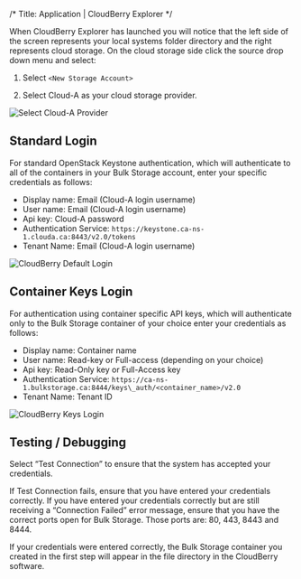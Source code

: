 /*
Title: Application | CloudBerry Explorer
*/

When CloudBerry Explorer has launched you will notice that the left side
of the screen represents your local systems folder directory and the right
represents cloud storage. On the cloud storage side click the source drop down
menu and select:

1. Select `<New Storage Account>`

2. Select Cloud-A as your cloud storage provider.

![Select Cloud-A Provider](/img/content/bulk-storage/cloudberryaccountselect.png)


## Standard Login

For standard OpenStack Keystone authentication, which will authenticate to 
all of the containers in your Bulk Storage account, enter your specific 
credentials as follows:

   - Display name: Email (Cloud-A login username)
   - User name: Email (Cloud-A login username)
   - Api key: Cloud-A password
   - Authentication Service: `https://keystone.ca-ns-1.clouda.ca:8443/v2.0/tokens`
   - Tenant Name: Email (Cloud-A login username)

![CloudBerry Default Login](/img/content/bulk-storage/cloudberrydefaultlogin.png)

## Container Keys Login

For authentication using container specific API keys, which will 
authenticate only to the Bulk Storage container of your choice enter your 
credentials as follows:

   - Display name: Container name
   - User name: Read-key or Full-access (depending on your choice)
   - Api key: Read-Only key or Full-Access key
   - Authentication Service: `https://ca-ns-1.bulkstorage.ca:8444/keys\_auth/<container_name>/v2.0`
   - Tenant Name: Tenant ID

![CloudBerry Keys Login](/img/content/bulk-storage/cloudberrykeyslogin.png)

## Testing / Debugging

Select “Test Connection” to ensure that the system has accepted your 
credentials.

If Test Connection fails, ensure that you have entered your credentials
correctly. If you have entered your credentials correctly but are still
receiving a “Connection Failed” error message, ensure that you have the
correct ports open for Bulk Storage. Those ports are: 80, 443, 8443 and
8444.

If your credentials were entered correctly, the Bulk Storage container
you created in the first step will appear in the file directory in the
CloudBerry software.
